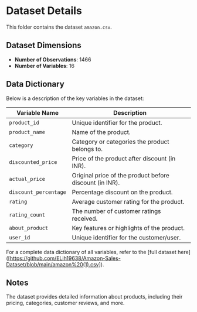 # Dataset Details

This folder contains the dataset `amazon.csv`.

## Dataset Dimensions
- **Number of Observations**: 1466
- **Number of Variables**: 16

## Data Dictionary
Below is a description of the key variables in the dataset:

| Variable Name         | Description                                                                                      |
|-----------------------|--------------------------------------------------------------------------------------------------|
| `product_id`          | Unique identifier for the product.                                                              |
| `product_name`        | Name of the product.                                                                             |
| `category`            | Category or categories the product belongs to.                                                  |
| `discounted_price`    | Price of the product after discount (in INR).                                                    |
| `actual_price`        | Original price of the product before discount (in INR).                                          |
| `discount_percentage` | Percentage discount on the product.                                                             |
| `rating`              | Average customer rating for the product.                                                        |
| `rating_count`        | The number of customer ratings received.                                                        |
| `about_product`       | Key features or highlights of the product.                                                      |
| `user_id`             | Unique identifier for the customer/user.                                                        |

For a complete data dictionary of all variables, refer to the [full dataset here]
([https://github.com/ELih19638/Amazon-Sales-Dataset/blob/main/amazon%20(1).csv]).

## Notes
The dataset provides detailed information about products, including their pricing, categories, customer reviews, and more.
